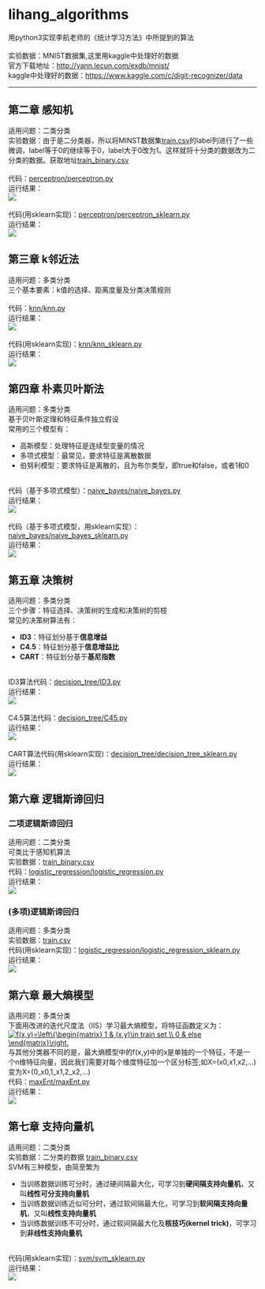 # lihang_algorithms
用python3实现李航老师的《统计学习方法》中所提到的算法
<br><br>实验数据：MNIST数据集,这里用kaggle中处理好的数据
<br>官方下载地址：http://yann.lecun.com/exdb/mnist/
<br>kaggle中处理好的数据：https://www.kaggle.com/c/digit-recognizer/data

* * *

## 第二章 感知机
适用问题：二类分类
<br>实验数据：由于是二分类器，所以将MINST数据集[train.csv](https://github.com/fuqiuai/lihang_algorithms/blob/master/data/train.csv)的label列进行了一些微调，label等于0的继续等于0，label大于0改为1。这样就将十分类的数据改为二分类的数据。获取地址[train_binary.csv](https://github.com/fuqiuai/lihang_algorithms/blob/master/data/train_binary.csv)
<br><br>代码：[perceptron/perceptron.py](https://github.com/fuqiuai/lihang_algorithms/blob/master/perceptron/perceptron.py)
<br>运行结果：
<br>![](https://raw.githubusercontent.com/fuqiuai/lihang_algorithms/master/imgs/perceptron_result.png)
<br><br>代码(用sklearn实现)：[perceptron/perceptron_sklearn.py](https://github.com/fuqiuai/lihang_algorithms/blob/master/perceptron/perceptron_sklearn.py)
<br>运行结果：
<br>![](https://raw.githubusercontent.com/fuqiuai/lihang_algorithms/master/imgs/perceptron_sklearn_result.png)

## 第三章 k邻近法
适用问题：多类分类
<br>三个基本要素：k值的选择、距离度量及分类决策规则
<br><br>代码：[knn/knn.py](https://github.com/fuqiuai/lihang_algorithms/blob/master/knn/knn.py)
<br>运行结果：
<br>![](https://raw.githubusercontent.com/fuqiuai/lihang_algorithms/master/imgs/knn_result.png)
<br><br>代码(用sklearn实现)：[knn/knn_sklearn.py](https://github.com/fuqiuai/lihang_algorithms/blob/master/knn/knn_sklearn.py)
<br>运行结果：
<br>![](https://raw.githubusercontent.com/fuqiuai/lihang_algorithms/master/imgs/knn_sklearn_result.png)

## 第四章 朴素贝叶斯法
适用问题：多类分类
<br>基于贝叶斯定理和特征条件独立假设
<br>常用的三个模型有：
- 高斯模型：处理特征是连续型变量的情况
- 多项式模型：最常见，要求特征是离散数据
- 伯努利模型：要求特征是离散的，且为布尔类型，即true和false，或者1和0

<br>代码（基于多项式模型）：[naive_bayes/naive_bayes.py](https://github.com/fuqiuai/lihang_algorithms/blob/master/naive_bayes/naive_bayes.py)
<br>运行结果：
<br>![](https://raw.githubusercontent.com/fuqiuai/lihang_algorithms/master/imgs/naive_bayes_result.png)
<br><br>代码（基于多项式模型，用sklearn实现）：[naive_bayes/naive_bayes_sklearn.py](https://github.com/fuqiuai/lihang_algorithms/blob/master/naive_bayes/naive_bayes_sklearn.py)
<br>运行结果：
<br>![](https://raw.githubusercontent.com/fuqiuai/lihang_algorithms/master/imgs/naive_bayes_sklearn_result.png)

## 第五章 决策树
适用问题：多类分类
<br>三个步骤：特征选择、决策树的生成和决策树的剪枝
<br>常见的决策树算法有：
- **ID3**：特征划分基于**信息增益**
- **C4.5**：特征划分基于**信息增益比**
- **CART**：特征划分基于**基尼指数**

<br>ID3算法代码：[decision_tree/ID3.py](https://github.com/fuqiuai/lihang_algorithms/blob/master/decision_tree/ID3.py)
<br>运行结果：
<br>![](https://raw.githubusercontent.com/fuqiuai/lihang_algorithms/master/imgs/ID3_result.png)
<br><br>C4.5算法代码：[decision_tree/C45.py](https://github.com/fuqiuai/lihang_algorithms/blob/master/decision_tree/C45.py)
<br>运行结果：
<br>![](https://raw.githubusercontent.com/fuqiuai/lihang_algorithms/master/imgs/C45_result.png)
<br><br>CART算法代码(用sklearn实现)：[decision_tree/decision_tree_sklearn.py](https://github.com/fuqiuai/lihang_algorithms/blob/master/decision_tree/decision_tree_sklearn.py)
<br>运行结果：
<br>![](https://raw.githubusercontent.com/fuqiuai/lihang_algorithms/master/imgs/decision_tree_sklearn_result.png)

## 第六章 逻辑斯谛回归
### 二项逻辑斯谛回归
适用问题：二类分类
<br>可类比于感知机算法
<br>实验数据：[train_binary.csv](https://github.com/fuqiuai/lihang_algorithms/blob/master/data/train_binary.csv)
<br>代码：[logistic_regression/logistic_regression.py](https://github.com/fuqiuai/lihang_algorithms/blob/master/logistic_regression/logistic_regression.py)
<br>运行结果：
<br>![](https://raw.githubusercontent.com/fuqiuai/lihang_algorithms/master/imgs/logistic_regression_result.png)
### (多项)逻辑斯谛回归
适用问题：多类分类
<br>实验数据：[train.csv](https://github.com/fuqiuai/lihang_algorithms/blob/master/data/train.csv)
<br>代码(用sklearn实现)：[logistic_regression/logistic_regression_sklearn.py](https://github.com/fuqiuai/lihang_algorithms/blob/master/logistic_regression/logistic_regression_sklearn.py)
<br>运行结果：
<br>![](https://raw.githubusercontent.com/fuqiuai/lihang_algorithms/master/imgs/logistic_regression_sklearn_result.png)

## 第六章 最大熵模型
适用问题：多类分类
<br>下面用改进的迭代尺度法（IIS）学习最大熵模型，将特征函数定义为：
<br><a href="https://www.codecogs.com/eqnedit.php?latex=f(x,y)=\left\{\begin{matrix}&space;1&space;&&space;(x,y)\in&space;train&space;set&space;\\&space;0&space;&&space;else&space;\end{matrix}\right." target="_blank"><img src="https://latex.codecogs.com/gif.latex?f(x,y)=\left\{\begin{matrix}&space;1&space;&&space;(x,y)\in&space;train&space;set&space;\\&space;0&space;&&space;else&space;\end{matrix}\right." title="f(x,y)=\left\{\begin{matrix} 1 & (x,y)\in train set \\ 0 & else \end{matrix}\right." /></a>
<br>与其他分类器不同的是，最大熵模型中的f(x,y)中的x是单独的一个特征，不是一个n维特征向量，因此我们需要对每个维度特征加一个区分标签;如X=(x0,x1,x2,...)变为X=(0_x0,1_x1,2_x2,...)
<br>代码：[maxEnt/maxEnt.py](https://github.com/fuqiuai/lihang_algorithms/blob/master/maxEnt/maxEnt.py)
<br>运行结果：
<br>![](https://raw.githubusercontent.com/fuqiuai/lihang_algorithms/master/imgs/maxEnt_result.png)

## 第七章 支持向量机
适用问题：二类分类
<br>实验数据：二分类的数据 [train_binary.csv](https://github.com/fuqiuai/lihang_algorithms/blob/master/data/train_binary.csv)
<br>SVM有三种模型，由简至繁为
- 当训练数据训练可分时，通过硬间隔最大化，可学习到**硬间隔支持向量机**，又叫**线性可分支持向量机**
- 当训练数据训练近似可分时，通过软间隔最大化，可学习到**软间隔支持向量机**，又叫**线性支持向量机**
- 当训练数据训练不可分时，通过软间隔最大化及**核技巧(kernel trick)**，可学习到**非线性支持向量机**

<br>代码(用sklearn实现)：[svm/svm_sklearn.py](https://github.com/fuqiuai/lihang_algorithms/blob/master/svm/svm_sklearn.py)
<br>运行结果：
<br>![](https://raw.githubusercontent.com/fuqiuai/lihang_algorithms/master/imgs/svm_sklearn_result.png)
